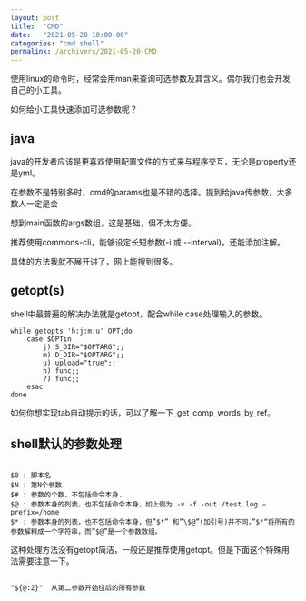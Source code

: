 ```yaml
---
layout: post
title:  "CMD"
date:   "2021-05-20 10:00:00"
categories: "cmd shell"
permalink: /archivers/2021-05-20-CMD
---
```



使用linux的命令时，经常会用man来查询可选参数及其含义。偶尔我们也会开发自己的小工具。

如何给小工具快速添加可选参数呢？


## java

java的开发者应该是更喜欢使用配置文件的方式来与程序交互，无论是property还是yml。

在参数不是特别多时，cmd的params也是不错的选择。提到给java传参数，大多数人一定是会

想到main函数的args数组，这是基础，但不太方便。

推荐使用commons-cli，能够设定长短参数(-i 或 --interval)，还能添加注解。

具体的方法我就不展开讲了，网上能搜到很多。


## getopt(s)

shell中最普遍的解决办法就是getopt，配合while case处理输入的参数。

````
while getopts 'h:j:m:u' OPT;do
    case $OPTin
        j) S_DIR="$OPTARG";;
        m) D_DIR="$OPTARG";;
        u) upload="true";;
        h) func;;
        ?) func;;
    esac
done
````

如何你想实现tab自动提示的话，可以了解一下_get_comp_words_by_ref。


## shell默认的参数处理

````

$0 : 脚本名
$N : 第N个参数.
$# : 参数的个数，不包括命令本身.
$@ : 参数本身的列表，也不包括命令本身，如上例为 -v -f -out /test.log –prefix=/home
$* : 参数本身的列表，也不包括命令本身，但”$*” 和”\$@”(加引号)并不同，”$*“将所有的参数解释成一个字符串，而”$@”是一个参数数组。

````

这种处理方法没有getopt简洁，一般还是推荐使用getopt。但是下面这个特殊用法需要注意一下。

````

"${@:2}"  从第二参数开始往后的所有参数

````